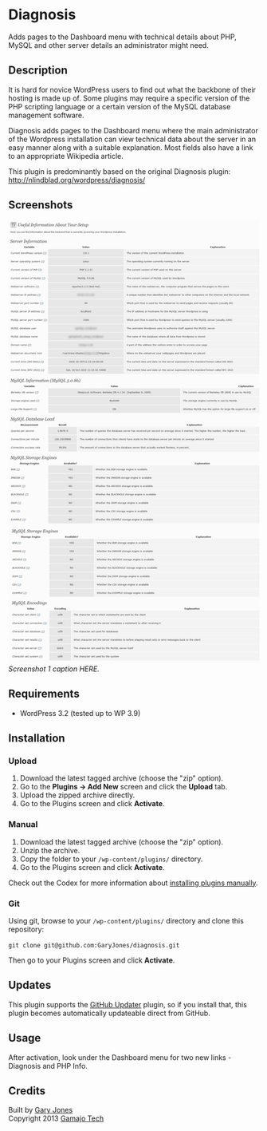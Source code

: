 # Diagnosis

Adds pages to the Dashboard menu with technical details about PHP, MySQL and other server details an administrator might need.

## Description

It is hard for novice WordPress users to find out what the backbone of their hosting is made up of. Some plugins may require a specific version of the PHP scripting language or a certain version of the MySQL database management software.

Diagnosis adds pages to the Dashboard menu where the main administrator of the Wordpress installation can view technical data about the server in an easy manner along with a suitable explanation. Most fields also have a link to an appropriate Wikipedia article.

This plugin is predominantly based on the original Diagnosis plugin: http://nlindblad.org/wordpress/diagnosis/

## Screenshots

![Alt text for screenshot 1 HERE](assets/screenshot-1.png)
_Screenshot 1 caption HERE._

## Requirements
 * WordPress 3.2 (tested up to WP 3.9)

## Installation

### Upload

1. Download the latest tagged archive (choose the "zip" option).
2. Go to the __Plugins -> Add New__ screen and click the __Upload__ tab.
3. Upload the zipped archive directly.
4. Go to the Plugins screen and click __Activate__.

### Manual

1. Download the latest tagged archive (choose the "zip" option).
2. Unzip the archive.
3. Copy the folder to your `/wp-content/plugins/` directory.
4. Go to the Plugins screen and click __Activate__.

Check out the Codex for more information about [installing plugins manually](http://codex.wordpress.org/Managing_Plugins#Manual_Plugin_Installation).

### Git

Using git, browse to your `/wp-content/plugins/` directory and clone this repository:

`git clone git@github.com:GaryJones/diagnosis.git`

Then go to your Plugins screen and click __Activate__.

## Updates

This plugin supports the [GitHub Updater](https://github.com/afragen/github-updater) plugin, so if you install that, this plugin becomes automatically updateable direct from GitHub.

## Usage

After activation, look under the Dashboard menu for two new links - Diagnosis and PHP Info.

## Credits

Built by [Gary Jones](https://twitter.com/GaryJ)  
Copyright 2013 [Gamajo Tech](http://gamajo.com/)
